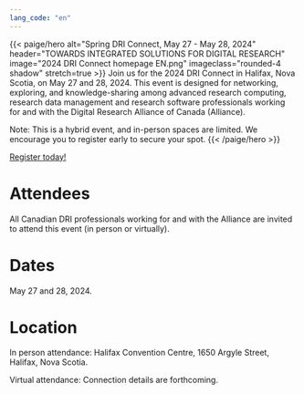```yaml
---
lang_code: "en"
---
```


{{< paige/hero
    alt="Spring DRI Connect, May 27 - May 28, 2024"
    header="TOWARDS INTEGRATED SOLUTIONS FOR DIGITAL RESEARCH"
    image="2024 DRI Connect homepage EN.png"
    imageclass="rounded-4 shadow"
    stretch=true >}}
Join us for the 2024 DRI Connect in Halifax, Nova Scotia, on May 27 and 28, 2024. This event is designed for networking, exploring, and knowledge-sharing among advanced research computing, research data management and research software professionals working for and with the Digital Research Alliance of Canada (Alliance).  

Note: This is a hybrid event, and in-person spaces are limited. We encourage you to register early to secure your spot. 
{{< /paige/hero >}}

<p class="text-center">
  <a class="btn btn-primary btn-lg" href="https://events.myconferencesuite.com/DRIConnect/reg/form/edit" role="button" aria-disabled="false" target="_blank">
    Register today!
  </a>
</p>

# Attendees
All Canadian DRI professionals working for and with the Alliance are invited to attend this event (in person or virtually).

# Dates
May 27 and 28, 2024. 

# Location
In person attendance: Halifax Convention Centre, 1650 Argyle Street, Halifax, Nova Scotia. 

Virtual attendance: Connection details are forthcoming. 
